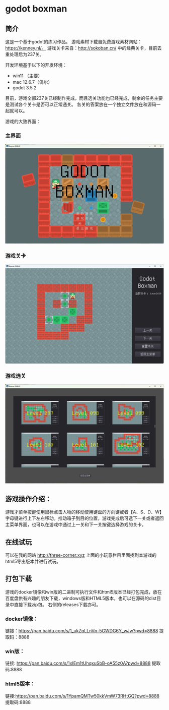 # godot boxman

## 简介

这是一个基于godot的练习作品。
游戏素材下载自免费游戏素材网站：https://kenney.nl/。
游戏关卡来自：http://sokoban.cn/ 中的经典关卡，目前去重处理后为237关。

开发环境基于以下的开发环境：

- win11 （主要）
- mac 12.6.7（偶尔）
- godot 3.5.2

目前，游戏全部237关已经制作完成，而且选关功能也已经完成，剩余的任务主要是测试各个关卡是否可以正常通关。
各关的答案放在一个独立文件放在和源码一起就可以。

游戏的大致界面：

### 主界面
![主界面](./assets/img/主界面.png "主界面")

### 游戏关卡
![游戏关卡](assets/level_image/level039.png "游戏关卡")

### 游戏选关
![游戏选关](assets/img/游戏选关.png "游戏选关")


## 游戏操作介绍：
游戏才菜单按键使用鼠标点击人物的移动使用键盘的方向键或者【A、S、D、W】字母键进行上下左右移动。推动箱子到目的位置，游戏完成后可选下一关或者返回主菜单界面，也可以在游戏中通过上一关和下一关按键选择游戏的关卡。


## 在线试玩

可以在我的网站 <http://three-corner.xyz> 上面的小玩意栏目里面找到本游戏的html5导出版本并进行试玩。


## 打包下载
游戏的docker镜像和win版的二进制可执行文件和html5版本已经打包完成，放在百度盘供有兴趣的朋友下载，windows版和HTML5版本，也可以在源码的dist目录中直接下载zip包。
右侧的releases下载亦可。

### docker镜像：

链接：https://pan.baidu.com/s/1_ukZqLLnVp-5GWDG6Y_wJw?pwd=8888 
提取码：8888

### win版：

链接: https://pan.baidu.com/s/1xIEm1tUhqxuSbB-oA55z0A?pwd=8888 
提取码:8888 

### html5版本：

链接:https://pan.baidu.com/s/1YpamQMTw50kkVmW73RHtGQ?pwd=8888
提取码:8888 
